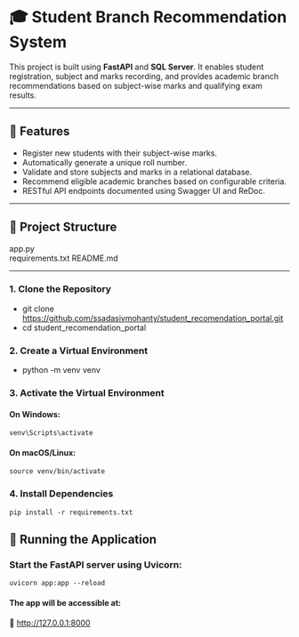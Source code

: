 # 🎓 Student Branch Recommendation System

This project is built using **FastAPI** and **SQL Server**. It enables student registration, subject and marks recording, and provides academic branch recommendations based on subject-wise marks and qualifying exam results.

---

## 🚀 Features

- Register new students with their subject-wise marks.
- Automatically generate a unique roll number.
- Validate and store subjects and marks in a relational database.
- Recommend eligible academic branches based on configurable criteria.
- RESTful API endpoints documented using Swagger UI and ReDoc.

---

## 📁 Project Structure
 app.py            
 requirements.txt 
 README.md 

---

### 1. Clone the Repository
- git clone https://github.com/ssadasivmohanty/student_recomendation_portal.git
- cd student_recomendation_portal

### 2. Create a Virtual Environment
- python -m venv venv

### 3. Activate the Virtual Environment
#### On Windows:
    venv\Scripts\activate
#### On macOS/Linux:
    source venv/bin/activate

### 4. Install Dependencies
    pip install -r requirements.txt

## 🏁 Running the Application
### Start the FastAPI server using Uvicorn:
    uvicorn app:app --reload

#### The app will be accessible at:
🔗 http://127.0.0.1:8000
